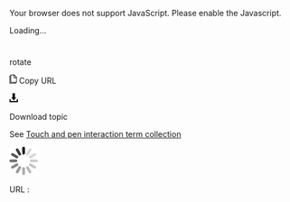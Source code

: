 Your browser does not support JavaScript. Please enable the Javascript.

Loading...

# 

rotate

![Copy URL](rotate_files/Copy.png)
Copy URL

![Download](rotate_files/Download.png)

Download topic

See [Touch and pen interaction term collection](https://worldready.cloudapp.net/Styleguide/Read?id=2700&topicid=29032)

![In progress](rotate_files/activity-large.gif)

URL :

